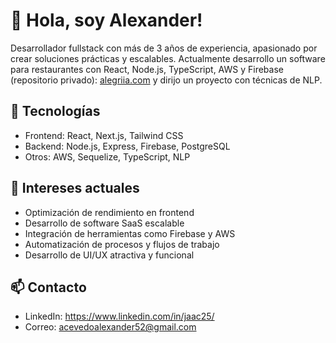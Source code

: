 # 👋 Hola, soy Alexander!
Desarrollador fullstack con más de 3 años de experiencia, apasionado por crear soluciones prácticas y escalables. Actualmente desarrollo un software para restaurantes con React, Node.js, TypeScript, AWS y Firebase (repositorio privado): <a href="https://alegriia.com" target="_blank">alegriia.com</a> y dirijo un proyecto con técnicas de NLP.

## 🚀 Tecnologías
- Frontend: React, Next.js, Tailwind CSS
- Backend: Node.js, Express, Firebase, PostgreSQL
- Otros: AWS, Sequelize, TypeScript, NLP

## 🧠 Intereses actuales
- Optimización de rendimiento en frontend
- Desarrollo de software SaaS escalable
- Integración de herramientas como Firebase y AWS
- Automatización de procesos y flujos de trabajo
- Desarrollo de UI/UX atractiva y funcional

## 📫 Contacto
- LinkedIn: https://www.linkedin.com/in/jaac25/
- Correo: acevedoalexander52@gmail.com
